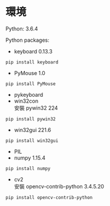# 環境
Python: 3.6.4

Python packages:
- keyboard 0.13.3
```
pip install keyboard
```
- PyMouse 1.0
```
pip install PyMouse
```
- pykeyboard
- win32con  
安裝 pywin32 224
```
pip install pywin32
```
- win32gui 221.6
```
pip install win32gui
```
- PIL
- numpy 1.15.4
```
pip install numpy
```
- cv2  
安裝 opencv-contrib-python 3.4.5.20
```
pip install opencv-contrib-python
```